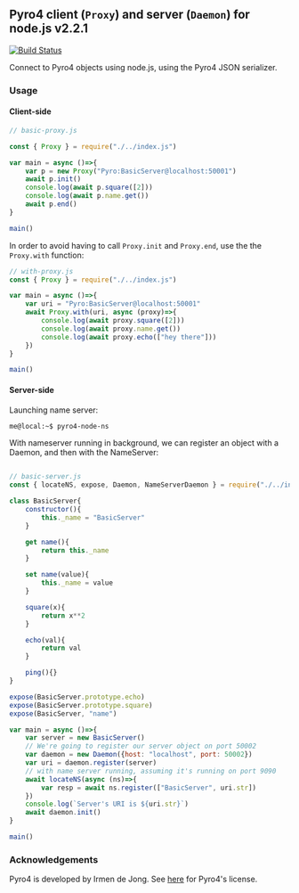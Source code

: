 ## Pyro4 client (`Proxy`) and server (`Daemon`) for node.js v2.2.1

[![Build Status](https://travis-ci.org/dean-shaff/pyro4-node.svg?branch=master)](https://travis-ci.org/dean-shaff/pyro4-node)

Connect to Pyro4 objects using node.js, using the Pyro4 JSON serializer.

### Usage

#### Client-side

```javascript
// basic-proxy.js

const { Proxy } = require("./../index.js")

var main = async ()=>{
    var p = new Proxy("Pyro:BasicServer@localhost:50001")
    await p.init()
    console.log(await p.square([2]))
    console.log(await p.name.get())
    await p.end()
}

main()
```

In order to avoid having to call `Proxy.init` and `Proxy.end`, use the the
`Proxy.with` function:

```javascript
// with-proxy.js
const { Proxy } = require("./../index.js")

var main = async ()=>{
    var uri = "Pyro:BasicServer@localhost:50001"
    await Proxy.with(uri, async (proxy)=>{
        console.log(await proxy.square([2]))
        console.log(await proxy.name.get())
        console.log(await proxy.echo(["hey there"]))
    })
}

main()
```

#### Server-side

Launching name server:

```sh
me@local:~$ pyro4-node-ns
```

With nameserver running in background, we can register an object with a Daemon,
and then with the NameServer:

```javascript

// basic-server.js
const { locateNS, expose, Daemon, NameServerDaemon } = require("./../index.js")

class BasicServer{
    constructor(){
        this._name = "BasicServer"
    }

    get name(){
        return this._name
    }

    set name(value){
        this._name = value
    }

    square(x){
        return x**2
    }

    echo(val){
        return val
    }

    ping(){}
}

expose(BasicServer.prototype.echo)
expose(BasicServer.prototype.square)
expose(BasicServer, "name")

var main = async ()=>{
    var server = new BasicServer()
    // We're going to register our server object on port 50002
    var daemon = new Daemon({host: "localhost", port: 50002})
    var uri = daemon.register(server)
    // with name server running, assuming it's running on port 9090
    await locateNS(async (ns)=>{
        var resp = await ns.register(["BasicServer", uri.str])
    })
    console.log(`Server's URI is ${uri.str}`)
    await daemon.init()
}

main()
```

### Acknowledgements

Pyro4 is developed by Irmen de Jong. See [here](https://github.com/irmen/Pyro4/blob/master/LICENSE) for Pyro4's license.
